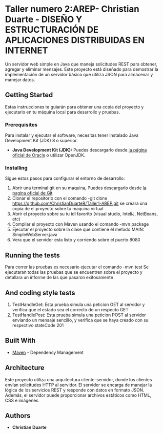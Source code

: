 # Taller numero 2:AREP- Christian Duarte - DISEÑO Y ESTRUCTURACIÓN DE APLICACIONES DISTRIBUIDAS EN INTERNET

Un servidor web simple en Java que maneja solicitudes REST para obtener, agregar y eliminar mensajes. Este proyecto está diseñado para demostrar la implementación de un servidor básico que utiliza JSON para almacenar y manejar datos.

## Getting Started

Estas instrucciones te guiarán para obtener una copia del proyecto y ejecutarlo en tu máquina local para desarrollo y pruebas.

### Prerequisites

Para instalar y ejecutar el software, necesitas tener instalado Java Development Kit (JDK) 8 o superior.

- **Java Development Kit (JDK):** Puedes descargarlo desde [la página oficial de Oracle](https://www.oracle.com/java/technologies/javase-jdk11-downloads.html) o utilizar OpenJDK.

### Installing

Sigue estos pasos para configurar el entorno de desarrollo:
1. Abrir una terminal git en su maquina, Puedes descargarlo desde [la pagina oficial de Git](https://git-scm.com)
2. Clonar el repositorio con el comando -git clone https://github.com/ChristianDuarteR/Taller1-AREP.git se creara una copia de el proyecto sobre tu maquina virtual
3. Abrir el proyecto sobre su tu idl favorito (visual studio, InteliJ, NetBeans, etc)
4. Compilar el proyecto con Maven usando el comando -mvn package
5. Ejecutar el proyecto sobre la clase que contiene el metodo MAIN: SimpleWebServer.java
6. Vera que el servidor esta listo y corriendo sobre el puerto 8080

## Running the tests

Para correr las pruebas es necesario ejecutar el comando 
  -mvn test
Se ejecutaran todas las pruebas que se encuentren sobre el proyecto y detallara un informe de las que pasaron exitosamente

## And coding style tests

1. TestHandleGet: Esta prueba simula una peticion GET al servidor y verifica que el estado sea el correcto de un respecto GET
2. TestHandlePost: Esta prueba simula una peticion POST al servidor enviando un mensaje sencillo, y verifica que se haya creado con su respectivo stateCode 201

## Built With

* [Maven](https://maven.apache.org/) - Dependency Management

## Architecture 

Este proyecto utiliza una arquitectura cliente-servidor, donde los clientes envían solicitudes HTTP al servidor. El servidor se encarga de manejar la lógica de los servicios REST y responde con datos en formato JSON. Además, el servidor puede proporcionar archivos estáticos como HTML, CSS e imágenes.

## Authors

* **Christian Duarte** 


